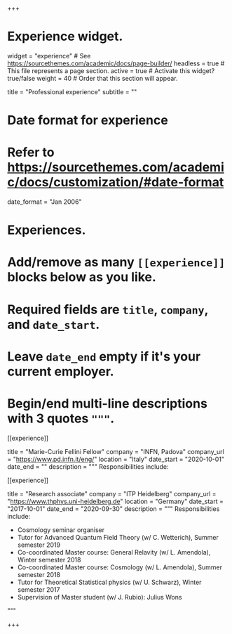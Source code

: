 +++
# Experience widget.
widget = "experience"  # See https://sourcethemes.com/academic/docs/page-builder/
headless = true  # This file represents a page section.
active = true  # Activate this widget? true/false
weight = 40  # Order that this section will appear.

title = "Professional experience"
subtitle = ""

# Date format for experience
#   Refer to https://sourcethemes.com/academic/docs/customization/#date-format
date_format = "Jan 2006"

# Experiences.
#   Add/remove as many `[[experience]]` blocks below as you like.
#   Required fields are `title`, `company`, and `date_start`.
#   Leave `date_end` empty if it's your current employer.
#   Begin/end multi-line descriptions with 3 quotes `"""`.

[[experience]]

  title = "Marie-Curie Fellini Fellow"
  company = "INFN, Padova"
  company_url = "https://www.pd.infn.it/eng/"
  location = "Italy"
  date_start = "2020-10-01"
  date_end = ""
  description = """
  Responsibilities include:

[[experience]]

  title = "Research associate"
  company = "ITP Heidelberg"
  company_url = "https://www.thphys.uni-heidelberg.de"
  location = "Germany"
  date_start = "2017-10-01"
  date_end = "2020-09-30"
  description = """
  Responsibilities include:
  
  * Cosmology seminar organiser
  * Tutor for Advanced Quantum Field Theory (w/ C. Wetterich), Summer semester 2019
  * Co-coordinated Master course: General Relavity (w/ L. Amendola), Winter semester 2018
  * Co-coordinated Master course: Cosmology (w/ L. Amendola), Summer semester 2018
  * Tutor for Theoretical Statistical physics (w/ U. Schwarz), Winter semester 2017
  * Supervision of Master student (w/ J. Rubio): Julius Wons

"""

+++
